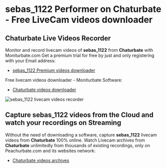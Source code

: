 # sebas_1122 Performer on Chaturbate - Free LiveCam videos downloader

## Chaturbate Live Videos Recorder

Monitor and record livecam videos of **sebas_1122** from **Chaturbate** with Moniturbate.com
Get a premium trial for free by just and only registering with your Email address:
* [sebas_1122 Premium videos downloader](https://moniturbate.com/request-demo-licence-key.html)

Free livecam videos downloader - Moniturbate Software:
* [Chaturbate videos downloader](https://moniturbate.com/moniturbate-download-software.html)

![sebas_1122 livecam videos recorder](https://peachurnet.com/templates/moniturbate-software.png)


## Capture sebas_1122 videos from the Cloud and watch your recordings on Streaming

Without the need of downloading a software, capture **sebas_1122** livecam videos from **Chaturbate** 100% online.
Watch Livecam archives from **Chaturbate** unlimitedly from thousands of existing recordings, only on Peachurbate.com and its websites network:
* [Chaturbate videos archives](https://peachurnet.com/)